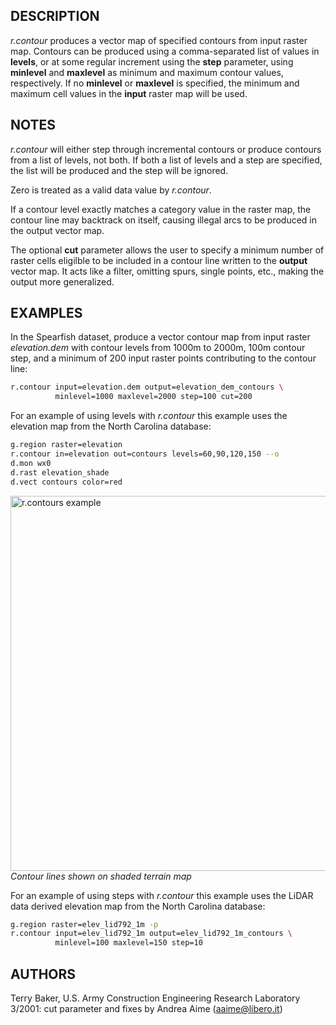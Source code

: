 ## DESCRIPTION

*r.contour* produces a vector map of specified contours from input
raster map. Contours can be produced using a comma-separated list of
values in **levels**, or at some regular increment using the **step**
parameter, using **minlevel** and **maxlevel** as minimum and maximum
contour values, respectively. If no **minlevel** or **maxlevel** is
specified, the minimum and maximum cell values in the **input** raster
map will be used.

## NOTES

*r.contour* will either step through incremental contours or produce
contours from a list of levels, not both. If both a list of levels and a
step are specified, the list will be produced and the step will be
ignored.

Zero is treated as a valid data value by *r.contour*.

If a contour level exactly matches a category value in the raster map,
the contour line may backtrack on itself, causing illegal arcs to be
produced in the output vector map.

The optional **cut** parameter allows the user to specify a minimum
number of raster cells eligilble to be included in a contour line
written to the **output** vector map. It acts like a filter, omitting
spurs, single points, etc., making the output more generalized.

## EXAMPLES

In the Spearfish dataset, produce a vector contour map from input raster
*elevation.dem* with contour levels from 1000m to 2000m, 100m contour
step, and a minimum of 200 input raster points contributing to the
contour line:

```sh
r.contour input=elevation.dem output=elevation_dem_contours \
          minlevel=1000 maxlevel=2000 step=100 cut=200
```

For an example of using levels with *r.contour* this example uses the
elevation map from the North Carolina database:

```sh
g.region raster=elevation
r.contour in=elevation out=contours levels=60,90,120,150 --o
d.mon wx0
d.rast elevation_shade
d.vect contours color=red
```

[<img src="r_contour_using_levels.png" data-border="0" width="600"
alt="r.contours example" />  
](r_contour_using_levels.png) *Contour lines shown on shaded terrain
map*

For an example of using steps with *r.contour* this example uses the
LiDAR data derived elevation map from the North Carolina database:

```sh
g.region raster=elev_lid792_1m -p
r.contour input=elev_lid792_1m output=elev_lid792_1m_contours \
          minlevel=100 maxlevel=150 step=10
```

## AUTHORS

Terry Baker, U.S. Army Construction Engineering Research Laboratory  
3/2001: cut parameter and fixes by Andrea Aime (aaime@libero.it)
